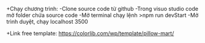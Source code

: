 +Chạy chương trình:
-Clone source code từ github
-Trong visuo studio code mở folder chứa source code
-Mở terminal chạy lệnh >npm run devStart
-Mở trình duyệt, chạy localhost 3500

+Link free template:
https://colorlib.com/wp/template/pillow-mart/